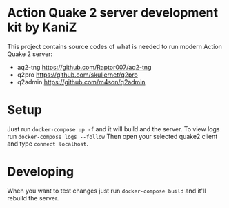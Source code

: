 # Action Quake 2 server development kit by KaniZ
This project contains source codes of what is needed to run modern Action Quake 2 server:
* aq2-tng https://github.com/Raptor007/aq2-tng
* q2pro https://github.com/skullernet/q2pro
* q2admin https://github.com/m4son/q2admin

# Setup
Just run `docker-compose up -f` and it will build and the server.
To view logs run `docker-compose logs --follow`
Then open your selected quake2 client and type `connect localhost`.

# Developing
When you want to test changes just run `docker-compose build` and it'll rebuild the server.
